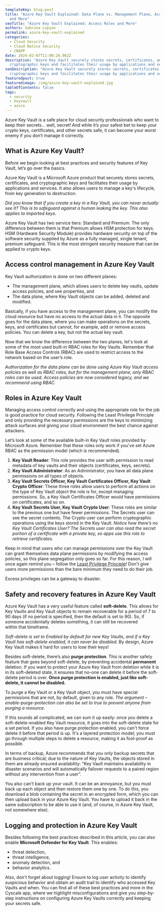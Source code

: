 ```yaml
---
templateKey: blog-post
title: "Azure Key Vault Explained: Data Plane vs. Management Plane, Access Roles
  and More"
seoTitle: "Azure Key Vault Explained: Access Roles and More"
authors: Sabrina Lupșan
permalink: azure-key-vault-explained
categories:
  - Cloud Security
  - Cloud Native Security
  - CNAPP
date: 2024-02-07T11:00:24.062Z
description: "Azure Key Vault securely stores secrets, certificates, and
  cryptographic keys and facilitates their usage by applications and services. "
seoDescription: "Azure Key Vault securely stores secrets, certificates, and
  cryptographic keys and facilitates their usage by applications and services. "
featuredpost: true
featuredimage: /img/azure-key-vault-explained.jpg
tableOfContents: false
tags:
  - security
  - keyvault
  - azure
---
```

<!--StartFragment-->

Azure Key Vault is a safe place for cloud security professionals who want to keep their secrets… well, secret! And while it’s your safest bet to keep your crypto keys, certificates, and other secrets safe, it can become your worst enemy if you don’t manage it correctly. 

## What is Azure Key Vault? 

Before we begin looking at best practices and security features of Key Vault, let’s go over the basics. 

Azure Key Vault is a Microsoft Azure product that securely stores secrets, certificates, and cryptographic keys and facilitates their usage by applications and services. It also allows users to manage a key's lifecycle, from key generation to destruction. 

*Did you know that if you create a key in a Key Vault, you can never actually see it? This is to safeguard against a human leaking the key. This also applies to imported keys.* 

Azure Key Vault has two service tiers: Standard and Premium. The only difference between them is that Premium allows HSM protection for keys. HSM (Hardware Security Module) provides hardware security on top of the software security supplied by Azure as a fully managed, single tenant, premium safeguard. This is the most stringent security measure that can be applied to crypto keys. 

## Access control management in Azure Key Vault 

Key Vault authorization is done on two different planes: 

* The management plane, which allows users to delete key vaults, update access policies, and see properties, and 
* The data plane, where Key Vault objects can be added, deleted and modified. 

Basically, if you have access to the management plane, you can modify the cloud resource but have no access to the actual data in it. The opposite goes for the data plane, where you can make operations on the secrets, keys, and certificates but cannot, for example, add or remove access policies. You can delete a key, but not the actual key vault. 

Now that we know the difference between the two planes, let's look at some of the most used built-in RBAC roles for Key Vaults. Remember that Role Base Access Controls (RBAC) are used to restrict access to the network based on the user’s role. 

*Authorization for the data plane can be done using Azure Key Vault access policies as well as RBAC roles, but for the management plane, only RBAC roles can be used. Access policies are now considered legacy, and we recommend using RBAC.* 

## Roles in Azure Key Vault 

Managing access control correctly and using the appropriate role for the job is good practice for cloud security. Following the Least Privilege Principle and only providing the necessary permissions are the keys to minimizing attack surfaces and giving your cloud environment the best chance against attackers. 

Let’s look at some of the available built-in Key Vault roles provided by Microsoft Azure. Remember that these roles only work if you've set Azure RBAC as the permission model (which is recommended). 

1. **Key Vault Reader**: This role provides the user with permission to read metadata of key vaults and their objects (certificates, keys, secrets). 
2. **Key Vault Administrator**: As an Administrator, you have all data plane permissions on all types of objects. 
3. **Key Vault Secrets Officer, Key Vault Certificates Officer, Key Vault Crypto Officer**: These three roles allow users to perform all actions on the type of Key Vault object the role is for, except managing permissions. So, a Key Vault Certificates Officer would have permissions on certificates, and so on. 
4. **Key Vault Secrets User, Key Vault Crypto User**: These roles are similar to the previous one but have fewer permissions. The Secrets user can see the secret contents. The Crypto user can perform cryptographic operations using the keys stored in the Key Vault. *Notice how there’s no Key Vault Certificates User? The Secrets user can also read the secret portion of a certificate with a private key, so apps use this role to retrieve certificates.* 

Keep in mind that users who can manage permissions over the Key Vault can grant themselves data plane permissions by modifying the access policies, so this plane segregation only goes so far. For this reason, I will once again remind you – follow the [Least Privilege Principle](https://cyscale.com/blog/check-for-least-privilege/)! Don't give users more permissions than the bare minimum they need to do their job.  

Excess privileges can be a gateway to disaster.  

## Safety and recovery features in Azure Key Vault 

Azure Key Vault has a very useful feature called **soft-delete**. This allows for Key Vaults and Key Vault objects to remain recoverable for a period of 7 to 90 days (if no period is specified, then the default is set to 90). So, if someone accidentally deletes something, it can still be recovered within that timeframe. 

*Soft-delete is set to Enabled by default for new Key Vaults, and if a Key Vault has soft-delete enabled, it can never be disabled.* By design, Azure Key Vault makes it hard for users to lose their keys! 

Besides soft-delete, there’s also **purge protection**. This is another safety feature that goes beyond soft-delete, by preventing accidental **permanent** deletion. If you want to protect your Azure Key Vault from deletion while it is in its soft-deleted state, it ensures that no-one can delete it before the soft-delete period is over. **Once purge protection is enabled, just like soft-delete, it cannot be disabled.**  

To purge a Key Vault or a Key Vault object, you must have special permissions that are not, by default, given to any role. *The argument –enable-purge-protection can also be set to true to prevent anyone from purging a resource.*  

If this sounds all complicated, we can sum it up easily: once you delete a soft-delete-enabled Key Vault resource, it goes into the soft-delete state for a set period. If you also have purge protection enabled, you can't force delete it before that period is up. It's a layered protection model; you must go through multiple steps to delete a resource, making it as fool-proof as possible.  

In terms of backup, Azure recommends that you only backup secrets that are business critical; due to the nature of Key Vaults, the objects stored in them are already ensured availability: “Key Vault maintains availability in disaster scenarios and will automatically failover requests to a paired region without any intervention from a user”.  

You also can't back up your vault. It can be an annoyance, but you must back up each object and then restore them one by one. To do this, you download a blob containing the secret in an encrypted form, which you can then upload back in your Azure Key Vault. You have to upload it back in the same subscription to be able to use it (and, of course, in Azure Key Vault, not somewhere else). 

## Logging and protection in Azure Key Vault 

Besides following the best practices described in this article, you can also enable **Microsoft Defender for Key Vault**. This enables: 

* threat detection,  
* threat intelligence,  
* anomaly detection, and  
* behavior analytics. 

Also, don't forget about logging! Ensure to log user activity to identify suspicious behavior and obtain an audit trail to identify who accessed Key Vaults and when. You can find all of these best practices and more in the Cyscale app, where we highlight misconfigurations and give you step-by-step instructions on configuring Azure Key Vaults correctly and keeping your secrets safe. 

<!--EndFragment-->